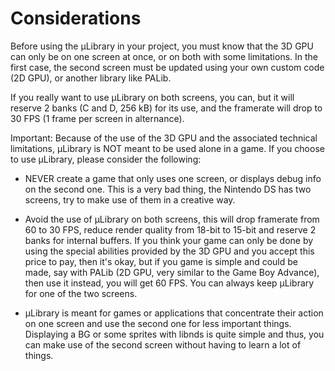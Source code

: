 # Considerations

Before using the µLibrary in your project, you must know that the 3D GPU can
only be on one screen at once, or on both with some limitations. In the first
case, the second screen must be updated using your own custom code (2D GPU), or
another library like PALib.

If you really want to use µLibrary on both screens, you can, but it will reserve
2 banks (C and D, 256 kB) for its use, and the framerate will drop to 30 FPS (1
frame per screen in alternance).

Important: Because of the use of the 3D GPU and the associated technical
limitations, µLibrary is NOT meant to be used alone in a game. If you choose to
use µLibrary, please consider the following:

- NEVER create a game that only uses one screen, or displays debug info on the
  second one. This is a very bad thing, the Nintendo DS has two screens, try to
  make use of them in a creative way.

- Avoid the use of µLibrary on both screens, this will drop framerate from 60 to
  30 FPS, reduce render quality from 18-bit to 15-bit and reserve 2 banks for
  internal buffers. If you think your game can only be done by using the special
  abilities provided by the 3D GPU and you accept this price to pay, then it's
  okay, but if you game is simple and could be made, say with PALib (2D GPU,
  very similar to the Game Boy Advance), then use it instead, you will get 60
  FPS. You can always keep µLibrary for one of the two screens.

- µLibrary is meant for games or applications that concentrate their action on
  one screen and use the second one for less important things. Displaying a BG
  or some sprites with libnds is quite simple and thus, you can make use of the
  second screen without having to learn a lot of things.
